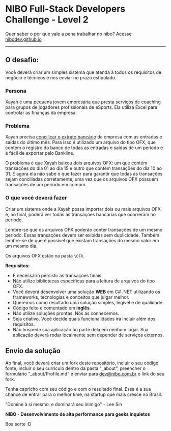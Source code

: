 NIBO Full-Stack Developers Challenge - Level 2
==============

Quer saber o por que vale a pena trabalhar no nibo? Acesse [nibodev.github.io](https://nibodev.github.io)

------------

## O desafio:
Você deverá criar um simples sistema que atenda à todos os requisitos de negócio e técnicos e nos enviar no prazo estipulado. 

### Persona
Xayah é uma pequena jovem empresária que presta serviços de coaching para grupos de jogadores profissionais de eSports. Ela utiliza Excel para controlar as finanças da empresa.

### Problema
Xayah precisa [concilicar o extrato bancário](https://www.nibo.com.br/blog/como-fazer-conciliacao-bancaria-passo-passo/) da empresa com as entradas e saídas do último mês. Para isso é utilizado um arquivo do tipo OFX, que contém o registro do banco de todas as entradas e saídas de um período e é fácil de exportar pelo Bankline.

O problema é que Xayah baixou dois arquivos OFX: um que contém transações do dia 01 ao dia 15 e outro que contém transações do dia 10 ao 31. E agora ela não sabe o que fazer para garantir que todas as transações sejam conciliadas corretamente, uma vez que os arquivos OFX possuem transações de um período em comum.

### O que você deverá fazer
Criar um sistema onde a Xayah possa importar dois ou mais arquivos OFX e, no final, poderá ver todas as transações bancárias que ocorreram no período.

Lembre-se que os arquivos OFX poderão conter transações de um mesmo período. Essas transações devem ser exibidas sem duplicidade. Também lembre-se de que é possível que existam transações do mesmo valor em um mesmo dia.

Os arquivos OFX estão na pasta ``\OFX``.


**Requisitos:**
- É necessário persistir as transações finais.
- Não utilize bibliotecas específicas para a leitura de arquivos do tipo OFX.
- Você deverá desenvolver uma solução **WEB** em C# .NET utilizando os frameworks, tecnologias e conceitos que julgar melhor.
- Queremos como resultado uma solução simples, legível e de qualidade. 
- Código feito e comentado em **inglês**.
- Não utilize soluções prontas. Nós as conhecemos.
- Seja criativo. Você decide quais funcionalidades irá incluir além dos requisitos.
- Não hospede sua aplicação ou parte dela em nenhum lugar. Sua aplicação deverá rodar localmente sem depender de serviços externos.

## Envio da solução
Ao final, você deverá criar um fork deste repositório, incluir o seu código fonte, incluir o seu currículo dentro da pasta "_about",  preencher o formulário "_about/Profile.md" e enviar para dev@nibo.com.br o link do seu fork.

Tenha capricho com seu código e com o resultado final. Essa é a sua chance de entrar para o melhor time, na startup que mais cresce no Brasil.

"Domine à si mesmo, e dominará seu inimigo" - Lee Sin

**NIBO - Desenvolvimento de alta performance para geeks inquietos**

Boa sorte :D